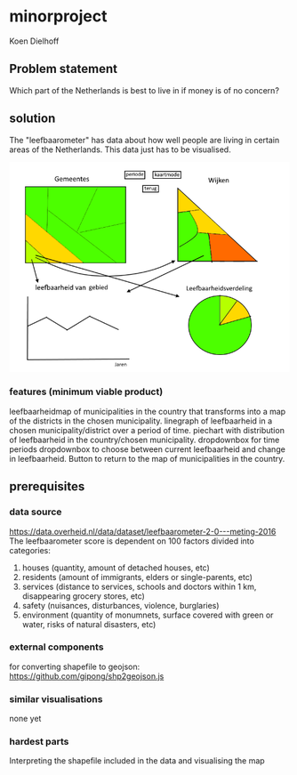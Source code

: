 # minorproject
Koen Dielhoff

## Problem statement
Which part of the Netherlands is best to live in if money is of no concern?

## solution
The "leefbaarometer" has data about how well people are living in certain areas of the Netherlands. This data just has to be visualised.

![missing picture](https://github.com/koenkoen1/minorproject/blob/master/doc/plaatje.png)

### features (minimum viable product)
leefbaarheidmap of municipalities in the country that transforms into a map of the districts in the chosen municipality.
linegraph  of leefbaarheid in a chosen municipality/district over a period of time.
piechart with distribution of leefbaarheid in the country/chosen municipality.
dropdownbox for time periods
dropdownbox to choose between current leefbaarheid and change in leefbaarheid.
Button to return to the map of municipalities in the country.

## prerequisites
### data source
https://data.overheid.nl/data/dataset/leefbaarometer-2-0---meting-2016  
The leefbaarometer score is dependent on 100 factors divided into categories:
1. houses (quantity, amount of detached houses, etc)
2. residents (amount of immigrants, elders or single-parents, etc)
3. services (distance to services, schools and doctors within 1 km, disappearing grocery stores, etc)
4. safety (nuisances, disturbances, violence, burglaries)
5. environment (quantity of monumnets, surface covered with green or water, risks of natural disasters, etc)  

### external components
for converting shapefile to geojson:  
https://github.com/gipong/shp2geojson.js

### similar visualisations
none yet

### hardest parts
Interpreting the shapefile included in the data and visualising the map
